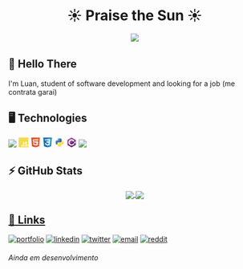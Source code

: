 <h1 align="center">☀️ Praise the Sun ☀️</h1>

<div align="center">
  <img src="https://media.giphy.com/media/jOpTgD5U1N6XAYhQcB/giphy.gif" width="150rem"/></br>
</div>

## 👋 Hello There
I'm Luan, student of software development and looking for a job (me contrata garai)</br>
  
## 🖥️ Technologies
  <code><img height="20" src="https://cdn.jsdelivr.net/gh/devicons/devicon/icons/java/java-original.svg"/></code>
  <code><img height="20" src="https://raw.githubusercontent.com/devicons/devicon/master/icons/javascript/javascript-plain.svg"></code>
  <code><img height="20" src="https://raw.githubusercontent.com/devicons/devicon/master/icons/html5/html5-original.svg"></code>
  <code><img height="20" src="https://raw.githubusercontent.com/devicons/devicon/master/icons/css3/css3-original.svg"></code>
  <code><img height="20" src="https://raw.githubusercontent.com/devicons/devicon/master/icons/python/python-original.svg"></code>
  <code><img height="20" src="https://raw.githubusercontent.com/devicons/devicon/master/icons/csharp/csharp-original.svg"></code>
  <code><img height="20" src="https://cdn.jsdelivr.net/gh/devicons/devicon/icons/mysql/mysql-original.svg"/></code>

## ⚡ GitHub Stats
<div align="center">
  <a href="https://github.com/LuanGrod">
  <img height="150rem" align="center" src="https://github-readme-stats.vercel.app/api?username=LuanGrod&show_icons=true&theme=buefy&include_all_commits=true&count_private=true">
  <img height="120rem" align="center" src="https://github-readme-stats.vercel.app/api/top-langs/?username=LuanGrod&layout=compact&langs_count=7&theme=buefy">
</div>

## 🔗 Links
[![portfolio](https://img.shields.io/badge/my_portfolio-000?style=for-the-badge&logo=ko-fi&logoColor=white)](https://github.com/LuanGrod/)
[![linkedin](https://img.shields.io/badge/linkedin-0A66C2?style=for-the-badge&logo=linkedin&logoColor=white)](https://www.linkedin.com/in/luan-grod/)
[![twitter](https://img.shields.io/badge/twitter-1DA1F2?style=for-the-badge&logo=twitter&logoColor=white)](https://twitter.com/Luan_Grod)
[![email](https://img.shields.io/badge/gmail-1DA1F2?style=for-the-badge&logo=gmail&logoColor=white&color=DB4437)](mailto:luan14rodrigues17@gmail.com?subject=Hello%20Luan,%20From%20Github)
[![reddit](https://img.shields.io/badge/reddit-1DA1F2?style=for-the-badge&logo=reddit&logoColor=white&color=FF4500)](https://www.reddit.com/user/Initial_Ad_4043)

  
<h6>Ainda em desenvolvimento</h6>
<img src="https://komarev.com/ghpvc/?username=LuanGrod&style=flat-square&color=blue" alt=""/>

